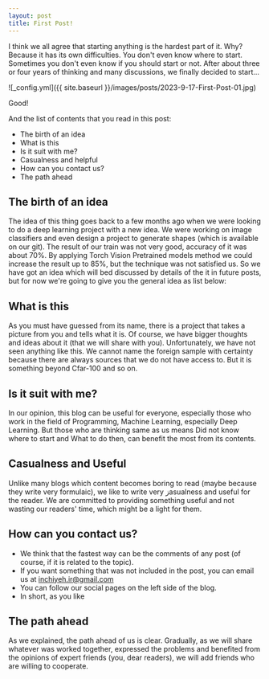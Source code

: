 ```yaml
---
layout: post
title: First Post!
---
```


I think we all agree that starting anything is the hardest part of it. Why? Because it has its own difficulties. You don't even know where to start. Sometimes you don't even know if you should start or not. After about three or four years of thinking and many discussions, we finally decided to start...

![_config.yml]({{ site.baseurl }}/images/posts/2023-9-17-First-Post-01.jpg)

Good!

And the list of contents that you read in this post:

* The birth of an idea
* What is this
* Is it suit with me?
* Casualness and helpful
* How can you contact us?
* The path ahead

## The birth of an idea

The idea of ​​this thing goes back to a few months ago when we were looking to do a deep learning project with a new idea. We were working on image classifiers and even design a project to generate shapes (which is available on our git). The result of our train was not very good, accuracy of it was about 70%. By applying Torch Vision Pretrained models method we could increase the result up to 85%, but the technique was not satisfied us. So we have got an idea which will  bed discussed by details of the it in future posts, but for now we're going to give you the general idea as list below:

 

## What is this

As you must have guessed from its name, there is a project that takes a picture from you and tells what it is. Of course, we have bigger thoughts and ideas  about it (that we will share with you). Unfortunately, we have not seen anything like this. We cannot name the foreign sample with certainty because there are always sources that we do not have access to. But it is something beyond Cfar-100 and so on.

 

## Is it suit with me?

In our opinion, this blog can be useful for everyone, especially those who work in the field of Programming, Machine Learning, especially Deep Learning. But those who are thinking same as us means Did not know where to start and What to do then, can benefit the most from its contents.

 

## Casualness and Useful

Unlike many blogs which content becomes boring to read (maybe because they write very formulaic), we like to write very زasualness and useful for the reader. We are committed to providing something useful and not wasting our readers' time, which might be a light for them.

 

## How can you contact us?

* We think that the fastest way can be the comments of any post (of course, if it is related to the topic).
* If you want something that was not included in the post, you can email us at inchiyeh.ir@gmail.com
* You can follow our social pages on the left side of the blog.
* In short, as you like

 

## The path ahead

As we explained, the path ahead of us is clear. Gradually, as we  will share whatever was worked together, expressed the problems and benefited from the opinions of expert friends (you, dear readers), we will add friends who are willing to cooperate.